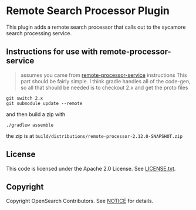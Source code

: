 # Remote Search Processor Plugin
This plugin adds a remote search processor that calls out to the sycamore search processing service.

## Instructions for use with remote-processor-service
> assumes you came from [remote-processor-service](https://github.com/aryn-ai/remote-processor-service) instructions
This part should be fairly simple. I think gradle handles all of the code-gen, so all that should be needed is to checkout 2.x and get the proto files
```
git switch 2.x
git submodule update --remote
```
and then build a zip with
```
./gradlew assemble
```
the zip is at `build/distributions/remote-processor-2.12.0-SNAPSHOT.zip`

## License
This code is licensed under the Apache 2.0 License. See [LICENSE.txt](LICENSE.txt).

## Copyright
Copyright OpenSearch Contributors. See [NOTICE](NOTICE.txt) for details.
